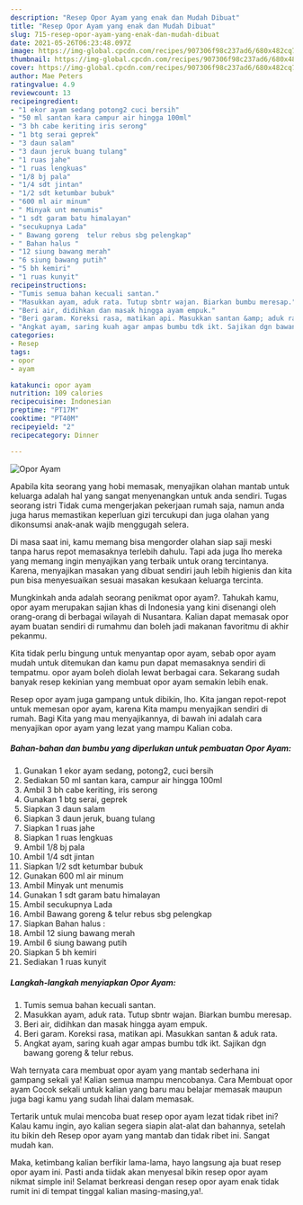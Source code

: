 ```yaml
---
description: "Resep Opor Ayam yang enak dan Mudah Dibuat"
title: "Resep Opor Ayam yang enak dan Mudah Dibuat"
slug: 715-resep-opor-ayam-yang-enak-dan-mudah-dibuat
date: 2021-05-26T06:23:48.097Z
image: https://img-global.cpcdn.com/recipes/907306f98c237ad6/680x482cq70/opor-ayam-foto-resep-utama.jpg
thumbnail: https://img-global.cpcdn.com/recipes/907306f98c237ad6/680x482cq70/opor-ayam-foto-resep-utama.jpg
cover: https://img-global.cpcdn.com/recipes/907306f98c237ad6/680x482cq70/opor-ayam-foto-resep-utama.jpg
author: Mae Peters
ratingvalue: 4.9
reviewcount: 13
recipeingredient:
- "1 ekor ayam sedang potong2 cuci bersih"
- "50 ml santan kara campur air hingga 100ml"
- "3 bh cabe keriting iris serong"
- "1 btg serai geprek"
- "3 daun salam"
- "3 daun jeruk buang tulang"
- "1 ruas jahe"
- "1 ruas lengkuas"
- "1/8 bj pala"
- "1/4 sdt jintan"
- "1/2 sdt ketumbar bubuk"
- "600 ml air minum"
- " Minyak unt menumis"
- "1 sdt garam batu himalayan"
- "secukupnya Lada"
- " Bawang goreng  telur rebus sbg pelengkap"
- " Bahan halus "
- "12 siung bawang merah"
- "6 siung bawang putih"
- "5 bh kemiri"
- "1 ruas kunyit"
recipeinstructions:
- "Tumis semua bahan kecuali santan."
- "Masukkan ayam, aduk rata. Tutup sbntr wajan. Biarkan bumbu meresap."
- "Beri air, didihkan dan masak hingga ayam empuk."
- "Beri garam. Koreksi rasa, matikan api. Masukkan santan &amp; aduk rata."
- "Angkat ayam, saring kuah agar ampas bumbu tdk ikt. Sajikan dgn bawang goreng &amp; telur rebus."
categories:
- Resep
tags:
- opor
- ayam

katakunci: opor ayam 
nutrition: 109 calories
recipecuisine: Indonesian
preptime: "PT17M"
cooktime: "PT40M"
recipeyield: "2"
recipecategory: Dinner

---
```



![Opor Ayam](https://img-global.cpcdn.com/recipes/907306f98c237ad6/680x482cq70/opor-ayam-foto-resep-utama.jpg)

Apabila kita seorang yang hobi memasak, menyajikan olahan mantab untuk keluarga adalah hal yang sangat menyenangkan untuk anda sendiri. Tugas seorang istri Tidak cuma mengerjakan pekerjaan rumah saja, namun anda juga harus memastikan keperluan gizi tercukupi dan juga olahan yang dikonsumsi anak-anak wajib menggugah selera.

Di masa  saat ini, kamu memang bisa mengorder olahan siap saji meski tanpa harus repot memasaknya terlebih dahulu. Tapi ada juga lho mereka yang memang ingin menyajikan yang terbaik untuk orang tercintanya. Karena, menyajikan masakan yang dibuat sendiri jauh lebih higienis dan kita pun bisa menyesuaikan sesuai masakan kesukaan keluarga tercinta. 



Mungkinkah anda adalah seorang penikmat opor ayam?. Tahukah kamu, opor ayam merupakan sajian khas di Indonesia yang kini disenangi oleh orang-orang di berbagai wilayah di Nusantara. Kalian dapat memasak opor ayam buatan sendiri di rumahmu dan boleh jadi makanan favoritmu di akhir pekanmu.

Kita tidak perlu bingung untuk menyantap opor ayam, sebab opor ayam mudah untuk ditemukan dan kamu pun dapat memasaknya sendiri di tempatmu. opor ayam boleh diolah lewat berbagai cara. Sekarang sudah banyak resep kekinian yang membuat opor ayam semakin lebih enak.

Resep opor ayam juga gampang untuk dibikin, lho. Kita jangan repot-repot untuk memesan opor ayam, karena Kita mampu menyajikan sendiri di rumah. Bagi Kita yang mau menyajikannya, di bawah ini adalah cara menyajikan opor ayam yang lezat yang mampu Kalian coba.

<!--inarticleads1-->

##### Bahan-bahan dan bumbu yang diperlukan untuk pembuatan Opor Ayam:

1. Gunakan 1 ekor ayam sedang, potong2, cuci bersih
1. Sediakan 50 ml santan kara, campur air hingga 100ml
1. Ambil 3 bh cabe keriting, iris serong
1. Gunakan 1 btg serai, geprek
1. Siapkan 3 daun salam
1. Siapkan 3 daun jeruk, buang tulang
1. Siapkan 1 ruas jahe
1. Siapkan 1 ruas lengkuas
1. Ambil 1/8 bj pala
1. Ambil 1/4 sdt jintan
1. Siapkan 1/2 sdt ketumbar bubuk
1. Gunakan 600 ml air minum
1. Ambil  Minyak unt menumis
1. Gunakan 1 sdt garam batu himalayan
1. Ambil secukupnya Lada
1. Ambil  Bawang goreng &amp; telur rebus sbg pelengkap
1. Siapkan  Bahan halus :
1. Ambil 12 siung bawang merah
1. Ambil 6 siung bawang putih
1. Siapkan 5 bh kemiri
1. Sediakan 1 ruas kunyit




<!--inarticleads2-->

##### Langkah-langkah menyiapkan Opor Ayam:

1. Tumis semua bahan kecuali santan.
1. Masukkan ayam, aduk rata. Tutup sbntr wajan. Biarkan bumbu meresap.
1. Beri air, didihkan dan masak hingga ayam empuk.
1. Beri garam. Koreksi rasa, matikan api. Masukkan santan &amp; aduk rata.
1. Angkat ayam, saring kuah agar ampas bumbu tdk ikt. Sajikan dgn bawang goreng &amp; telur rebus.




Wah ternyata cara membuat opor ayam yang mantab sederhana ini gampang sekali ya! Kalian semua mampu mencobanya. Cara Membuat opor ayam Cocok sekali untuk kalian yang baru mau belajar memasak maupun juga bagi kamu yang sudah lihai dalam memasak.

Tertarik untuk mulai mencoba buat resep opor ayam lezat tidak ribet ini? Kalau kamu ingin, ayo kalian segera siapin alat-alat dan bahannya, setelah itu bikin deh Resep opor ayam yang mantab dan tidak ribet ini. Sangat mudah kan. 

Maka, ketimbang kalian berfikir lama-lama, hayo langsung aja buat resep opor ayam ini. Pasti anda tiidak akan menyesal bikin resep opor ayam nikmat simple ini! Selamat berkreasi dengan resep opor ayam enak tidak rumit ini di tempat tinggal kalian masing-masing,ya!.

